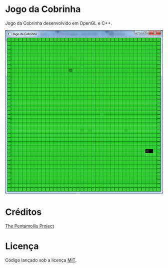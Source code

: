 # Jogo da Cobrinha

Jogo da Cobrinha desenvolvido em OpenGL e C++.

![Jogo da Cobrinha](https://raw.githubusercontent.com/whoisraibolt/Jogo-da-Cobrinha/master/Imagem.PNG)

# Créditos

[The Pentamollis Project](https://www.youtube.com/playlist?list=PLWzp0Bbyy_3gXc0YBxiIR9Tb5KfmLSL_C "The Pentamollis Project")

# Licença

Código lançado sob a licença [MIT](https://github.com/whoisraibolt/Jogo-da-Cobrinha/blob/master/LICENSE "MIT").

